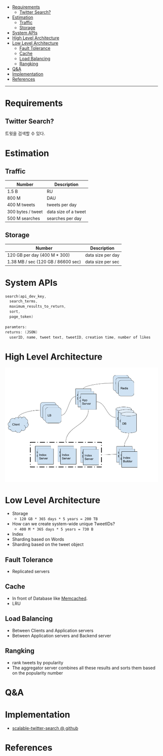 - [Requirements](#requirements)
  - [Twitter Search?](#twitter-search)
- [Estimation](#estimation)
  - [Traffic](#traffic)
  - [Storage](#storage)
- [System APIs](#system-apis)
- [High Level Architecture](#high-level-architecture)
- [Low Level Architecture](#low-level-architecture)
  - [Fault Tolerance](#fault-tolerance)
  - [Cache](#cache)
  - [Load Balancing](#load-balancing)
  - [Rangking](#rangking)
- [Q&A](#qa)
- [Implementation](#implementation)
- [References](#references)

-----

# Requirements

## Twitter Search?

트윗을 검색할 수 있다.

# Estimation

## Traffic

| Number                                       | Description      |
| -------------------------------------------- | ---------------- |
| 1.5 B  | RU    |
| 800 M | DAU    |
| 400 M tweets | tweets per day |
| 300 bytes / tweet | data size of a tweet |
| 500 M searches | searches per day |

## Storage

| Number                                       | Description      |
| -------------------------------------------- | ---------------- |
| 120 GB per day (400 M * 300)  | data size per day    |
| 1.38 MB / sec (120 GB / 86600 sec) | data size per sec   |

# System APIs

```c
search(api_dev_key,
  search_terms,
  maximum_results_to_return,
  sort,
  page_token)

paramters:
returns: (JSON)
  userID, name, tweet text, tweetID, creation time, number of likes
```

# High Level Architecture

![](DesigningTwitterSearchHighLevelArch.png)

# Low Level Architecture

* Storage
  * `120 GB * 365 days * 5 years = 200 TB`
* How can we create system-wide unique TweetIDs?
  * `400 M * 365 days * 5 years = 730 B`
* Index
* Sharding based on Words
* Sharding based on the tweet object

## Fault Tolerance

* Replicated servers

## Cache

* In front of Database like [Memcached](https://en.wikipedia.org/wiki/Memcached).
* LRU

## Load Balancing

* Between Clients and Application servers
* Between Application servers and Backend server

## Rangking

* rank tweets by popularity
* The aggregator server combines all these results and sorts them based on the popularity number

# Q&A

# Implementation

* [scalable-twitter-search @ github](https://github.com/agconti/scalable-twitter-search)

# References
